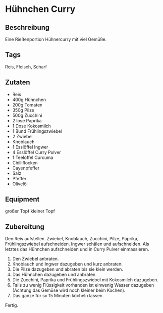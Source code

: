 # Hühnchen Curry

## Beschreibung

Eine Rießenportion Hühnercurry mit viel Gemüße.

## Tags

Reis, Fleisch, Scharf

## Zutaten

- Reis
- 400g Hühnchen
- 200g Tomaten
- 350g Pilze
- 500g Zucchini
- 2 lose Paprika
- 1 Dose Kokosmilch
- 1 Bund Frühlingszwiebel
- 2 Zwiebel
- Knoblauch
- 1 Esslöffel Ingwer
- 4 Esslöffel Curry Pulver
- 1 Teelöffel Curcuma
- Chilliflocken
- Cayenpfeffer
- Salz
- Pfeffer
- Olivelöl

## Equipment

großer Topf
kleiner Topf

## Zubereitung

Den Reis aufstellen.
Zwiebel, Knoblauch, Zucchini, Pilze, Paprika, Frühlingszwiebel aufschneiden.
Ingwer schälen und aufschneiden.
Als letztes das Hühnchen aufschneiden und in Curry Pulver einmassieren.

1. Den Zwiebel anbraten.
2. Knoblauch und Ingwer dazugeben und kurz anbraten.
3. Die Pilze dazugeben und abraten bis sie klein werden.
4. Das Hühnchen dazugeben und anbraten.
5. Die Zucchini, Paprika und Frühlingszwiebel mit Kokosmilch dazugeben.
6. Falls zu wenig Flüssigkeit vorhanden ist einwenig Wasser dazugeben
(Achtung das Gemüse wird noch kleiner beim Kochen).
7. Das ganze für so 15 Minuten köcheln lassen.

Fertig.